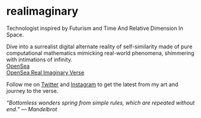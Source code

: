# realimaginary
Technologist inspired by Futurism and Time And Relative Dimension In Space.

Dive into a surrealist digital alternate reality of self-similarity made of pure computational mathematics mimicking real-world phenomena, shimmering with intimations of infinity.\
[OpenSea](https://opensea.io/RealImaginary)\
[OpenSea Real Imaginary Verse](https://opensea.io/collection/real-imaginary-verse)

Follow me on [Twitter](https://twitter.com/RealImaginary42) and [Instagram](https://instagram.com/realimaginaryverse) to get the latest from my art and journey to the verse.

*“Bottomless wonders spring from simple rules, which are repeated without end.” ― Mandelbrot*
